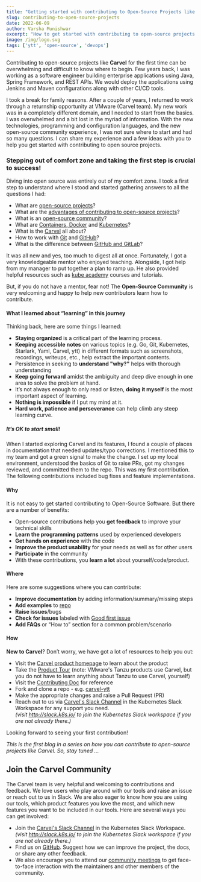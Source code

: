 ```yaml
---
title: "Getting started with contributing to Open-Source Projects like Carvel"
slug: contributing-to-open-source-projects
date: 2022-06-09
author: Varsha Munishwar
excerpt: "How to get started with contributing to open-source projects like Carvel"
image: /img/logo.svg
tags: ['ytt', 'open-source', 'devops']
---
```



Contributing to open-source projects like **Carvel** for the first time can be overwhelming and difficult to know where to begin. Few years back, I was working as a software engineer building enterprise applications using Java, Spring Framework, and REST APIs. We would deploy the applications using Jenkins and Maven configurations along with other CI/CD tools.

I took a break for family reasons. After a couple of years, I returned to work through a returnship opportunity at VMware (Carvel team). My new work was in a completely different domain, and I needed to start from the basics. I was overwhelmed and a bit lost in the myriad of information. With the new technologies, programming and configuration languages, and the new open-source community experience, I was not sure where to start and had so many questions. I can share my experience and a few ideas with you to help you get started with contributing to open source projects.

### Stepping out of comfort zone and taking the first step is crucial to success!
Diving into open source was entirely out of my comfort zone. I took a first step to understand where I stood and started gathering answers to all the questions I had:


- What are [open-source projects](https://blogs.vmware.com/opensource/2020/02/06/open-source-software/)?
- What are the [advantages of contributing to open-source projects](https://blogs.vmware.com/opensource/2020/08/25/boost-your-career-t)?
- What is an [open-source community](https://blogs.vmware.com/opensource/)?
- What are [Containers, Docker](https://vmware.github.io/vic-product/assets/files/html/1.4/vic_overview/intro_to_containers.html) and [Kubernetes](https://www.vmware.com/topics/glossary/content/kubernetes.html)?
- What is the [Carvel](https://carvel.dev/) all about?
- How to work with [Git](https://learngitbranching.js.org/) and [GitHub](https://docs.github.com/en/get-started/quickstart/git-and-github-learning-resources)?
- What is the difference between [GitHub and GitLab](https://www.zdnet.com/article/github-vs-gitlab-the-key-differences/)?

It was all new and yes, too much to digest all at once. Fortunately, I got a very knowledgeable mentor who enjoyed teaching. Alongside, I got help from my manager to put together a plan to ramp up. He also provided helpful resources such as [kube academy](https://kube.academy/courses) courses and tutorials.

But, if you do not have a mentor, fear not! The **Open-Source Community** is very welcoming and happy to help new contributors learn how to contribute.


#### What I learned about “**learning**” in this journey

Thinking back, here are some things I learned:
- **Staying organized** is a critical part of the learning process.
- **Keeping accessible notes** on various topics (e.g. Go, Git, Kubernetes, Starlark, Yaml, Carvel, ytt) in different formats such as screenshots, recordings, writeups, etc., help extract the important contents.
- Persistence in seeking to **understand "why?"** helps with thorough understanding
- **Keep going forward** amidst the ambiguity and deep dive enough in one area to solve the problem at hand.
- It’s not always enough to only read or listen, **doing it myself** is the most important aspect of learning.
- **Nothing is impossible** if I put my mind at it.
- **Hard work, patience and perseverance** can help climb any steep learning curve.

##### It’s **OK** to start small!

When I started exploring Carvel and its features, I found a couple of places in documentation that needed updates/typo corrections. I mentioned this to my team and got a green signal to make the change. I set up my local environment, understood the basics of Git to raise PRs, got my changes reviewed, and committed them to the repo. This was my first contribution. The following contributions included bug fixes and feature implementations.

#### **Why** 

It is not easy to get started contributing to Open-Source Software. But there are a number of benefits:
- Open-source contributions help you **get feedback** to improve your technical skills
- **Learn the programming patterns** used by experienced developers
- **Get hands on experience** with the code
- **Improve the product usability** for your needs as well as for other users
- **Participate** in the community
- With these contributions, you **learn a lot** about yourself/code/product.

#### **Where** 

Here are some suggestions where you can contribute:
- **Improve documentation** by adding information/summary/missing steps
- **Add examples** to [repo](https://github.com/carvel-dev/ytt/tree/develop/examples)
- **Raise issues**/bugs
- **Check for issues** labeled with [Good first issue](https://github.com/search?q=repo%3Acarvel-dev%2Fytt+repo%3Acarvel-dev%2Fkapp+repo%3Acarvel-dev%2Fimgpkg+repo%3Acarvel-dev%2Fcarvel%2Fkapp-controller+repo%3Acarvel-dev%2Fkbld+repo%3Acarvel-dev%2Fvendir+repo%3Acarvel-dev%2Fkapp-controller+label%3A%22good+first+issue%22&type=issues)
- **Add FAQs** or “How to” section for a common problem/scenario


#### **How** 


**New to Carvel**? Don’t worry, we have got a lot of resources to help you out:
- Visit the [Carvel product homepage](https://carvel.dev/) to learn about the product
- Take the [ Product Tour](https://tanzu.vmware.com/developer/workshops/lab-getting-started-with-carvel/)
(note: VMware's Tanzu products use Carvel, but you do not have to learn anything about Tanzu to use Carvel, yourself)
- Visit the [Contributing Doc](https://carvel.dev/shared/docs/latest/contributing/) for reference
- Fork and clone a repo - e.g. [carvel-ytt](https://github.com/carvel-dev/ytt)
- Make the appropriate changes and raise a Pull Request (PR)  
- Reach out to us via [Carvel's Slack Channel](https://kubernetes.slack.com/archives/CH8KCCKA5) in the Kubernetes Slack Workspace for any support you need.\
  _(visit http://slack.k8s.io/ to join the Kubernetes Slack workspace if you are not already there.)_

Looking forward to seeing your first contribution!



_This is the first blog in a series on how you can contribute to open-source projects like Carvel. So, stay tuned ..._


## Join the Carvel Community

The Carvel team is very helpful and welcoming to contributions and feedback. We love users who play around with our tools and raise an issue or reach out to us in Slack. We are also eager to know how you are using our tools, which product features you love the most, and which new features you want to be included in our tools.
Here are several ways you can get involved:
- Join the [Carvel's Slack Channel](https://kubernetes.slack.com/archives/CH8KCCKA5) in the Kubernetes Slack Workspace.\
  _(visit http://slack.k8s.io/ to join the Kubernetes Slack workspace if you are not already there.)_
- Find us on [GitHub](https://github.com/carvel-dev/carvel). Suggest how we can improve the project, the docs, or share any other feedback.
- We also encourage you to attend our [community meetings](https://carvel.dev/community/) to get face-to-face interaction with the maintainers and other members of the community.


